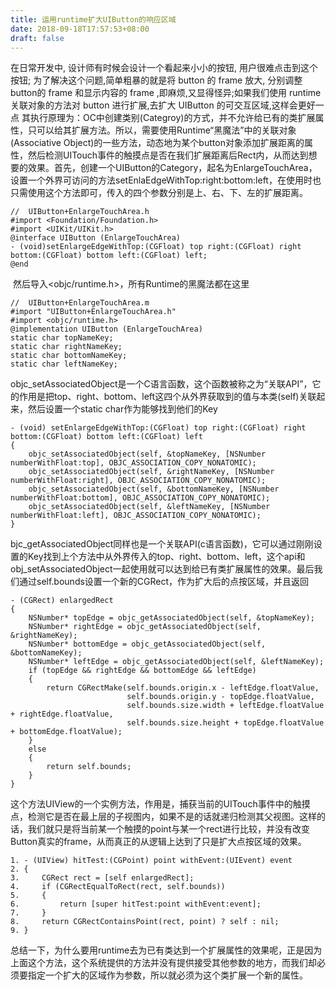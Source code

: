 ```yaml
---
title: 运用runtime扩大UIButton的响应区域
date: 2018-09-18T17:57:53+08:00 
draft: false
---
```


在日常开发中, 设计师有时候会设计一个看起来小小的按钮, 用户很难点击到这个按钮; 为了解决这个问题,简单粗暴的就是将 button 的 frame 放大, 分别调整button的 frame 和显示内容的 frame ,即麻烦,又显得怪异;如果我们使用 runtime 关联对象的方法对 button 进行扩展,去扩大 UIButton 的可交互区域,这样会更好一点 ​ 其执行原理为：OC中创建类别(Categroy)的方式，并不允许给已有的类扩展属性，只可以给其扩展方法。所以，需要使用Runtime“黑魔法”中的关联对象(Associative Object)的一些方法，动态地为某个button对象添加扩展距离的属性，然后检测UITouch事件的触摸点是否在我们扩展距离后Rect内，从而达到想要的效果。 ​ 首先，创建一个UIButton的Category，起名为EnlargeTouchArea，设置一个外界可访问的方法setEnlaEdgeWithTop:right:bottom:left，在使用时也只需使用这个方法即可，传入的四个参数分别是上、右、下、左的扩展距离。
<!-- more -->
```
//  UIButton+EnlargeTouchArea.h
#import <Foundation/Foundation.h>
#import <UIKit/UIKit.h>
@interface UIButton (EnlargeTouchArea)
- (void)setEnlargeEdgeWithTop:(CGFloat) top right:(CGFloat) right bottom:(CGFloat) bottom left:(CGFloat) left;
@end
```

​ 然后导入<objc/runtime.h>，所有Runtime的黑魔法都在这里

```
//  UIButton+EnlargeTouchArea.m
#import "UIButton+EnlargeTouchArea.h"
#import <objc/runtime.h>
@implementation UIButton (EnlargeTouchArea)
static char topNameKey;
static char rightNameKey;
static char bottomNameKey;
static char leftNameKey;
```

objc\_setAssociatedObject是一个C语言函数，这个函数被称之为“关联API”，它的作用是把top、right、bottom、left这四个从外界获取到的值与本类(self)关联起来，然后设置一个static char作为能够找到他们的Key

```
- (void) setEnlargeEdgeWithTop:(CGFloat) top right:(CGFloat) right bottom:(CGFloat) bottom left:(CGFloat) left
{
    objc_setAssociatedObject(self, &topNameKey, [NSNumber numberWithFloat:top], OBJC_ASSOCIATION_COPY_NONATOMIC);
    objc_setAssociatedObject(self, &rightNameKey, [NSNumber numberWithFloat:right], OBJC_ASSOCIATION_COPY_NONATOMIC);
    objc_setAssociatedObject(self, &bottomNameKey, [NSNumber numberWithFloat:bottom], OBJC_ASSOCIATION_COPY_NONATOMIC);
    objc_setAssociatedObject(self, &leftNameKey, [NSNumber numberWithFloat:left], OBJC_ASSOCIATION_COPY_NONATOMIC);
}
```

bjc\_getAssociatedObject同样也是一个关联API(c语言函数)，它可以通过刚刚设置的Key找到上个方法中从外界传入的top、right、bottom、left，这个api和obj\_setAssociatedObject一起使用就可以达到给已有类扩展属性的效果。最后我们通过self.bounds设置一个新的CGRect，作为扩大后的点按区域，并且返回

```
- (CGRect) enlargedRect
{
    NSNumber* topEdge = objc_getAssociatedObject(self, &topNameKey);
    NSNumber* rightEdge = objc_getAssociatedObject(self, &rightNameKey);
    NSNumber* bottomEdge = objc_getAssociatedObject(self, &bottomNameKey);
    NSNumber* leftEdge = objc_getAssociatedObject(self, &leftNameKey);
    if (topEdge && rightEdge && bottomEdge && leftEdge)
    {
        return CGRectMake(self.bounds.origin.x - leftEdge.floatValue,
                          self.bounds.origin.y - topEdge.floatValue,
                          self.bounds.size.width + leftEdge.floatValue + rightEdge.floatValue,
                          self.bounds.size.height + topEdge.floatValue + bottomEdge.floatValue);
    }
    else
    {
        return self.bounds;
    }
}
```

​ 这个方法UIView的一个实例方法，作用是，捕获当前的UITouch事件中的触摸点，检测它是否在最上层的子视图内，如果不是的话就递归检测其父视图。这样的话，我们就只是将当前某一个触摸的point与某一个rect进行比较，并没有改变Button真实的frame，从而真正的从逻辑上达到了只是扩大点按区域的效果。

```
1. - (UIView) hitTest:(CGPoint) point withEvent:(UIEvent) event
2. {
3.     CGRect rect = [self enlargedRect];
4.     if (CGRectEqualToRect(rect, self.bounds))
5.     {
6.         return [super hitTest:point withEvent:event];
7.     }
8.     return CGRectContainsPoint(rect, point) ? self : nil;
9. }
```

​ 总结一下，为什么要用runtime去为已有类达到一个扩展属性的效果呢，正是因为上面这个方法，这个系统提供的方法并没有提供接受其他参数的地方，而我们却必须要指定一个扩大的区域作为参数，所以就必须为这个类扩展一个新的属性。
